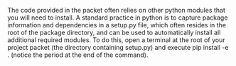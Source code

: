 The code provided in the packet often relies on other python modules that you will need to install. A standard practice in python is to capture package information and dependencies in a
setup.py file, which often resides in the root of the package directory, and can be used to automatically install all additional required modules. To do this, open a terminal at the root of your project packet (the directory containing setup.py) and execute pip install -e . (notice the period at the end of the command).
